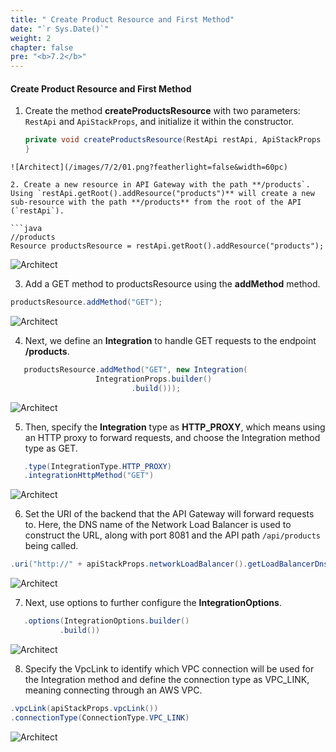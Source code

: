 ```yaml
---
title: " Create Product Resource and First Method"
date: "`r Sys.Date()`"
weight: 2
chapter: false
pre: "<b>7.2</b>"
---
```


#### Create Product Resource and First Method

1. Create the method **createProductsResource** with two parameters: `RestApi` and `ApiStackProps`, and initialize it within the constructor.

   ```java
   private void createProductsResource(RestApi restApi, ApiStackProps apiStackProps) {
   }

```
![Architect](/images/7/2/01.png?featherlight=false&width=60pc)

2. Create a new resource in API Gateway with the path **/products`. Using `restApi.getRoot().addResource("products")** will create a new sub-resource with the path **/products** from the root of the API (`restApi`).

```java
//products
Resource productsResource = restApi.getRoot().addResource("products");
```
![Architect](/images/7/2/02.png?featherlight=false&width=60pc)

3. Add a GET method to productsResource using the **addMethod** method.

```java
productsResource.addMethod("GET");
```
![Architect](/images/7/2/03.png?featherlight=false&width=60pc)

4. Next, we define an **Integration** to handle GET requests to the endpoint **/products**.

```java
   productsResource.addMethod("GET", new Integration(
                   IntegrationProps.builder()
                           .build()));

```
![Architect](/images/7/2/04.png?featherlight=false&width=60pc)

5. Then, specify the **Integration** type as **HTTP_PROXY**, which means using an HTTP proxy to forward requests, and choose the Integration method type as GET.
```java
   .type(IntegrationType.HTTP_PROXY)
   .integrationHttpMethod("GET")
```

![Architect](/images/7/2/05.png?featherlight=false&width=60pc)

6. Set the URI of the backend that the API Gateway will forward requests to. Here, the DNS name of the Network Load Balancer is used to construct the URL, along with port 8081 and the API path `/api/products` being called.

```java
.uri("http://" + apiStackProps.networkLoadBalancer().getLoadBalancerDnsName() + ":8081/api/products")
```

![Architect](/images/7/2/06.png?featherlight=false&width=60pc)

7. Next, use options to further configure the **IntegrationOptions**.

```java
   .options(IntegrationOptions.builder()
           .build())
```
![Architect](/images/7/2/07.png?featherlight=false&width=60pc)

8. Specify the VpcLink to identify which VPC connection will be used for the Integration method and define the connection type as VPC_LINK, meaning connecting through an AWS VPC.

```java
.vpcLink(apiStackProps.vpcLink())
.connectionType(ConnectionType.VPC_LINK)
```

![Architect](/images/7/2/08.png?featherlight=false&width=60pc)


